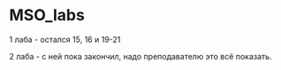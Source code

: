# MSO_labs
1 лаба - остался 15, 16 и 19-21


2 лаба - с ней пока закончил, надо преподавателю это всё показать.

